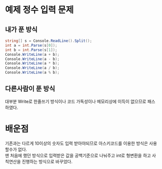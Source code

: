 # 예제 정수 입력 문제

## 내가 푼 방식
``` cs
string[] s = Console.ReadLine().Split();
int a = int.Parse(s[0]);
int b = int.Parse(s[1]);
Console.WriteLine(a + b);
Console.WriteLine(a - b);
Console.WriteLine(a * b);
Console.WriteLine(a / b);
Console.WriteLine(a % b);
```

## 다른사람이 푼 방식
대부분 Write로 한줄쓰기 방식이나 코드 가독성이나 메모리상에 이득이 없으므로 패스하였다.

# 배운점
기존과는 다르게 10이상의 숫자도 입력 받아야되므로 아스키코드를 이용한 방식은 사용할수가 없다.  
맨 처음에 했던 방식으로 입력받은 값을 공백기준으로 나눠주고 int로 형변환을 하고 사칙연산을 진행하는 방식으로 바꾸었다.
